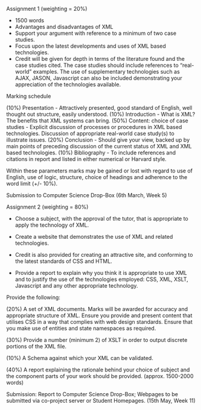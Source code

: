 
Assignment 1 (weighting = 20%)

- 1500 words
- Advantages and disadvantages of XML
- Support your argument with reference to a minimum of two case studies.
- Focus upon the latest developments and uses of XML based technologies. 
- Credit will be given for depth in terms of the literature found and the case studies cited. The case studies should include references to “real-world” examples. The use of supplementary technologies such as AJAX, JASON, Javascript can also be included demonstrating your appreciation of the technologies available.

Marking schedule

(10%) Presentation - Attractively presented, good standard of English, well thought out structure, easily understood.
(10%) Introduction - What is XML? The benefits that  XML systems can bring.
(50%) Content: choice of case studies - Explicit discussion of processes or procedures in XML based technologies. Discussion of appropriate real-world case study(s) to illustrate issues.
(20%) Conclusion - Should give your view, backed up by main points of preceding discussion of the current status of XML and XML based technologies.
(10%)  Bibliography - To include references and citations in report and listed in either numerical or Harvard style.

Within these parameters marks may be gained or lost with regard to use of English, use of logic, structure, choice of headings and adherence to the word limit (+/- 10%).

Submission to Computer Science Drop-Box (6th March, Week 5)

Assignment 2 (weighting = 80%)

- Choose a subject, with the approval of the tutor, that is appropriate to apply the technology of XML. 
- Create a website that demonstrates the use of XML and related technologies. 
- Credit is also provided for creating an attractive site, and conforming to the latest standards of CSS and HTML.

- Provide a report to explain why you think it is appropriate to use XML and to justify the use of the technologies employed: CSS, XML, XSLT, Javascript and any other appropriate technology.

Provide the following:

(20%) A set of XML documents.  Marks will be awarded for accuracy and appropriate structure of XML.  Ensure you provide and present content that utilises CSS in a way that complies with web design standards. Ensure that you make use of entities and state namespaces as required. 

(30%) Provide a number (minimum 2) of XSLT in order to output discrete portions of the XML file. 

(10%) A Schema against which your XML can be validated. 

(40%) A report explaining the rationale behind your choice of subject and the component parts of your work should be provided. (approx. 1500-2000 words) 

Submission: Report to Computer Science Drop-Box; Webpages to be submitted via co-project server or Student Homepages. (15th May, Week 11)

